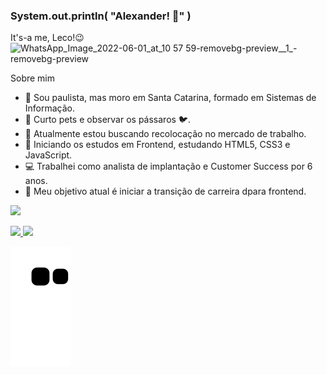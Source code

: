 ### System.out.println( "Alexander! 🤟" )
It's-a me, Leco!😉                                                                                                       ![WhatsApp_Image_2022-06-01_at_10 57 59-removebg-preview__1_-removebg-preview](https://user-images.githubusercontent.com/101671694/171423053-478d64f5-af31-4c53-b865-35477ae48ffa.png)

Sobre mim


- 👨 Sou paulista, mas moro em Santa Catarina, formado em Sistemas de Informação.
- 🐶 Curto pets e observar os pássaros 🐦.
- 🔭 Atualmente estou buscando recolocação no mercado de trabalho.
- 🌱 Iniciando os estudos em Frontend, estudando HTML5, CSS3 e JavaScript.
- 💻 Trabalhei como analista de implantação e Customer Success por 6 anos.
- 🎯 Meu objetivo atual é iniciar a transição de carreira dpara frontend.


<a href="https://www.linkedin.com/in/alexander-fonseca-ab211091/" rel="nofollow"><img src="https://camo.githubusercontent.com/a493f6833f99fb3c85788d6d9305e6b7a42b838e5ee5d138fd9a8214a7e77472/68747470733a2f2f696d672e736869656c64732e696f2f62616467652f6c696e6b6564696e2d2532333030373742352e7376673f267374796c653d666f722d7468652d6261646765266c6f676f3d6c696e6b6564696e266c6f676f436f6c6f723d7768697465" data-canonical-src="https://img.shields.io/badge/linkedin-%230077B5.svg?&amp;style=for-the-badge&amp;logo=linkedin&amp;logoColor=white" style="max-width: 100%;"></a>
<div>
<a href="https://github.com/Alexander-Fonseca" target="_blank">
<img height="180em" src="https://github-readme-stats.vercel.app/api/top-langs/?username=Alexander-Fonseca&layout=compact&langs_count=7&theme=dracula"/>
<img height="180em" src="https://github-readme-stats.vercel.app/api?username=Alexander-Fonseca&show_icons=true&theme=dracula&include_all_commits=true&count_private=true"/>
</div>
  
  ![Snake animation](https://github.com/Alexander-Fonseca/Alexander-Fonseca/blob/output/github-contribution-grid-snake.svg)
